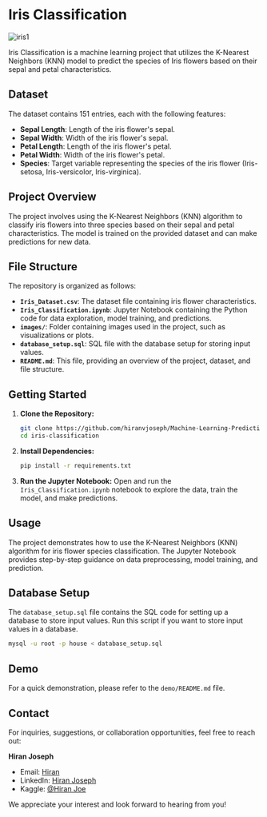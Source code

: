# Iris Classification
![iris1](https://github.com/hiranvjoseph/Machine-Learning-Prediction-Projects-Repository/assets/32574833/2f1fcba9-0314-4a7d-9fb0-5362228af848)

Iris Classification is a machine learning project that utilizes the K-Nearest Neighbors (KNN) model to predict the species of Iris flowers based on their sepal and petal characteristics.

## Dataset

The dataset contains 151 entries, each with the following features:

- **Sepal Length**: Length of the iris flower's sepal.
- **Sepal Width**: Width of the iris flower's sepal.
- **Petal Length**: Length of the iris flower's petal.
- **Petal Width**: Width of the iris flower's petal.
- **Species**: Target variable representing the species of the iris flower (Iris-setosa, Iris-versicolor, Iris-virginica).

## Project Overview

The project involves using the K-Nearest Neighbors (KNN) algorithm to classify iris flowers into three species based on their sepal and petal characteristics. The model is trained on the provided dataset and can make predictions for new data.

## File Structure

The repository is organized as follows:

- **`Iris_Dataset.csv`**: The dataset file containing iris flower characteristics.
- **`Iris_Classification.ipynb`**: Jupyter Notebook containing the Python code for data exploration, model training, and predictions.
- **`images/`**: Folder containing images used in the project, such as visualizations or plots.
- **`database_setup.sql`**: SQL file with the database setup for storing input values.
- **`README.md`**: This file, providing an overview of the project, dataset, and file structure.

## Getting Started

1. **Clone the Repository:**
   ```bash
   git clone https://github.com/hiranvjoseph/Machine-Learning-Prediction-Projects-Repository/iris-classification.git
   cd iris-classification
   ```

2. **Install Dependencies:**
   ```bash
   pip install -r requirements.txt
   ```

3. **Run the Jupyter Notebook:**
   Open and run the `Iris_Classification.ipynb` notebook to explore the data, train the model, and make predictions.

## Usage

The project demonstrates how to use the K-Nearest Neighbors (KNN) algorithm for iris flower species classification. The Jupyter Notebook provides step-by-step guidance on data preprocessing, model training, and prediction.

## Database Setup

The `database_setup.sql` file contains the SQL code for setting up a database to store input values. Run this script if you want to store input values in a database.

```bash
mysql -u root -p house < database_setup.sql
```

## Demo

For a quick demonstration, please refer to the `demo/README.md` file.

## Contact

For inquiries, suggestions, or collaboration opportunities, feel free to reach out:

**Hiran Joseph**
  - Email: [Hiran](hiranvjoseph@gmail.com)
  - LinkedIn: [Hiran Joseph](https://www.linkedin.com/in/hiranjoe/)
  - Kaggle: [@Hiran Joe ](https://www.kaggle.com/hiranjoseph)


We appreciate your interest and look forward to hearing from you!

